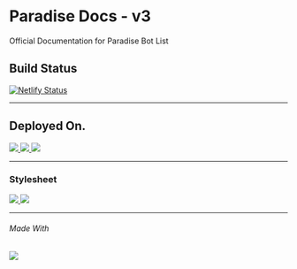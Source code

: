 # Paradise Docs - v3
Official Documentation for Paradise Bot List


## Build Status
[![Netlify Status](https://api.netlify.com/api/v1/badges/f7c23833-3623-49fc-8f00-aa7630056a37/deploy-status)](https://app.netlify.com/sites/naughty-morse-04f767/deploys)


---

## Deployed On.

<a aria-label="Vercel" href="https://vercel.com">
  <img src="https://img.shields.io/badge/Vercel-success-brightgreen.svg?style=for-the-badge&logo=vercel&labelColor=000000&logoWidth=20">
</a>
<a aria-label="Netlify" href="https://netlify.com">
  <img src="https://img.shields.io/badge/Netlify-success-brightgreen.svg?style=for-the-badge&logo=netlify&labelColor=000000&logoWidth=20">
</a>
<a aria-label="Gatsby" href="https://gatsbyjs.com">
  <img src="https://img.shields.io/badge/Gatsby-success-brightgreen.svg?style=for-the-badge&logo=gatsby&labelColor=000000&logoWidth=20">
</a>

---

### Stylesheet

<a aria-label="css" href="">
  <img src="https://img.shields.io/badge/stylesheet-css3-blue.svg?style=for-the-badge&logo=css3&labelColor=000000&logoWidth=20">
</a>

<a aria-label="Bootstrap" href="https://getbootstrap.com/">
  <img src="https://img.shields.io/badge/stylesheet-bootstrap-blue.svg?style=for-the-badge&logo=bootstrap&labelColor=000000&logoWidth=20">
</a>

---

###### Made With
<a aria-label="React.js" href="https://reactjs.org/">
  <img src="https://img.shields.io/badge/React.js-v16.5.1-brightgreen.svg?style=for-the-badge&logo=react&labelColor=000000&logoWidth=20">
</a>
